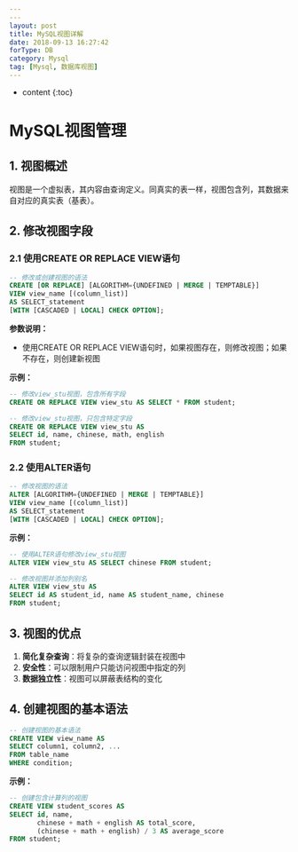 ```yaml
---
---
layout: post
title: MySQL视图详解
date: 2018-09-13 16:27:42
forType: DB
category: Mysql
tag: [Mysql, 数据库视图]
---
```


* content
{:toc}

# MySQL视图管理

## 1. 视图概述

视图是一个虚拟表，其内容由查询定义。同真实的表一样，视图包含列，其数据来自对应的真实表（基表）。

## 2. 修改视图字段

### 2.1 使用CREATE OR REPLACE VIEW语句

```sql
-- 修改或创建视图的语法
CREATE [OR REPLACE] [ALGORITHM={UNDEFINED | MERGE | TEMPTABLE}] 
VIEW view_name [(column_list)] 
AS SELECT_statement 
[WITH [CASCADED | LOCAL] CHECK OPTION];
```

**参数说明：**
- 使用CREATE OR REPLACE VIEW语句时，如果视图存在，则修改视图；如果不存在，则创建新视图

**示例：**

```sql
-- 修改view_stu视图，包含所有字段
CREATE OR REPLACE VIEW view_stu AS SELECT * FROM student;

-- 修改view_stu视图，只包含特定字段
CREATE OR REPLACE VIEW view_stu AS 
SELECT id, name, chinese, math, english 
FROM student;
```

### 2.2 使用ALTER语句

```sql
-- 修改视图的语法
ALTER [ALGORITHM={UNDEFINED | MERGE | TEMPTABLE}] 
VIEW view_name [(column_list)] 
AS SELECT_statement 
[WITH [CASCADED | LOCAL] CHECK OPTION];
```

**示例：**

```sql
-- 使用ALTER语句修改view_stu视图
ALTER VIEW view_stu AS SELECT chinese FROM student;

-- 修改视图并添加列别名
ALTER VIEW view_stu AS 
SELECT id AS student_id, name AS student_name, chinese 
FROM student;
```

## 3. 视图的优点

1. **简化复杂查询**：将复杂的查询逻辑封装在视图中
2. **安全性**：可以限制用户只能访问视图中指定的列
3. **数据独立性**：视图可以屏蔽表结构的变化

## 4. 创建视图的基本语法

```sql
-- 创建视图的基本语法
CREATE VIEW view_name AS
SELECT column1, column2, ...
FROM table_name
WHERE condition;
```

**示例：**

```sql
-- 创建包含计算列的视图
CREATE VIEW student_scores AS
SELECT id, name,
       chinese + math + english AS total_score,
       (chinese + math + english) / 3 AS average_score
FROM student;
```
